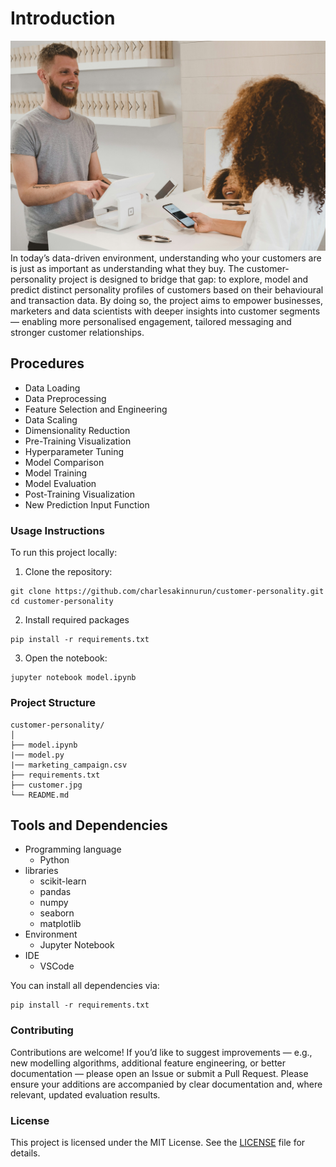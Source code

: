 # Introduction
![Customers](/customer.jpg)
In today’s data-driven environment, understanding who your customers are is just as important as understanding what they buy. The customer-personality project is designed to bridge that gap: to explore, model and predict distinct personality profiles of customers based on their behavioural and transaction data. By doing so, the project aims to empower businesses, marketers and data scientists with deeper insights into customer segments — enabling more personalised engagement, tailored messaging and stronger customer relationships.

## Procedures
- Data Loading
- Data Preprocessing
- Feature Selection and Engineering
- Data Scaling
- Dimensionality Reduction
- Pre-Training Visualization
- Hyperparameter Tuning
- Model Comparison
- Model Training
- Model Evaluation
- Post-Training Visualization
- New Prediction Input Function

### Usage Instructions
To run this project locally:
1. Clone the repository:
```
git clone https://github.com/charlesakinnurun/customer-personality.git
cd customer-personality
```
2. Install required packages
```
pip install -r requirements.txt
```
3. Open the notebook:
```
jupyter notebook model.ipynb

```

### Project Structure
```
customer-personality/
│
├── model.ipynb  
|── model.py    
|── marketing_campaign.csv  
├── requirements.txt 
├── customer.jpg       
└── README.md          

```
## Tools and Dependencies
- Programming language
    - Python 
- libraries
    - scikit-learn
    - pandas
    - numpy
    - seaborn
    - matplotlib
- Environment
    - Jupyter Notebook
- IDE
    - VSCode

You can install all dependencies via:
```
pip install -r requirements.txt
```
### Contributing
Contributions are welcome! If you’d like to suggest improvements — e.g., new modelling algorithms, additional feature engineering, or better documentation — please open an Issue or submit a Pull Request.
Please ensure your additions are accompanied by clear documentation and, where relevant, updated evaluation results.

### License
This project is licensed under the MIT License. See the [LICENSE](/LICENSE)
 file for details.
